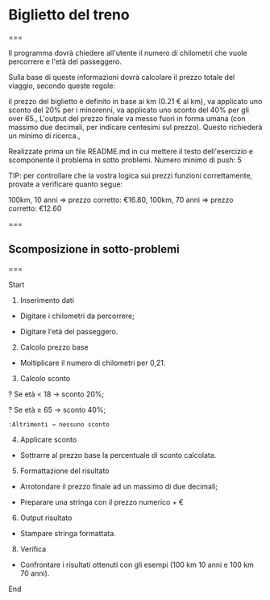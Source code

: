 # Biglietto del treno
===

Il programma dovrà chiedere all'utente il numero di chilometri che vuole percorrere e l'età del passeggero.

Sulla base di queste informazioni dovrà calcolare il prezzo totale del viaggio, secondo queste regole:

il prezzo del biglietto è definito in base ai km (0.21 € al km),
va applicato uno sconto del 20% per i minorenni,
va applicato uno sconto del 40% per gli over 65.,
L'output del prezzo finale va messo fuori in forma umana (con massimo due decimali, per indicare centesimi sul prezzo). Questo richiederà un minimo di ricerca.,

Realizzate prima un file README.md in cui mettere il testo dell'esercizio e scomponente il problema in sotto problemi. 
Numero minimo di push: 5

TIP:
per controllare che la vostra logica sui prezzi funzioni correttamente, provate a verificare quanto segue:

100km, 10 anni => prezzo corretto:  €16.80,
100km, 70 anni => prezzo corretto: €12.60

===

## Scomposizione in sotto-problemi

===

Start 

1. Inserimento dati

- Digitare i chilometri da percorrere;

- Digitare l'età del passeggero.

2. Calcolo prezzo base

- Moltiplicare il numero di chilometri per 0,21.

3. Calcolo sconto

? Se età < 18 → sconto 20%;

? Se età ≥ 65 → sconto 40%;

    :Altrimenti → nessuno sconto

4. Applicare sconto

- Sottrarre al prezzo base la percentuale di sconto calcolata.

5. Formattazione del risultato

- Arrotondare il prezzo finale ad un massimo di due decimali;

- Preparare una stringa con il prezzo numerico + €

6. Output risultato

- Stampare stringa formattata.

8. Verifica

- Confrontare i risultati ottenuti con gli esempi (100 km 10 anni e 100 km 70 anni).

End